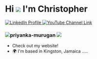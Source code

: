 Hi ![](https://user-images.githubusercontent.com/18350557/176309783-0785949b-9127-417c-8b55-ab5a4333674e.gif) I'm Christopher
========================================================================================================================================


<p align="">
  <a href="https://www.linkedin.com/in/christopher-jc-thomas/" rel="nofollow">
    <img 
    src="https://img.shields.io/badge/linkedin-%230077B5.svg?style=for-the-badge&logo=linkedin&logoColor=white" 
    alt="LinkedIn Profile" 
    style="max-width: 100%;">
  </a>
  <a href="https://youtube.com/c/" rel="nofollow">
    <img 
    src="https://img.shields.io/badge/YouTube-FF0000?style=for-the-badge&logo=YouTube&logoColor=white" 
    alt="YouTube Channel Link" 
    style="max-width: 100%;">
  </a>
</p>

<h3 align="left">
  <img src="https://komarev.com/ghpvc/?username=priyanka-murugan" alt="priyanka-murugan">
  <a>
    <img src="https://hits.seeyoufarm.com/api/count/incr/badge.svg?url=https%3A%2F%2Fpriyanka-murugan.github.io&count_bg=%2379C83D&title_bg=%23555555&icon=&icon_color=%23E7E7E7&title=hits&edge_flat=false"/>
  </a>
</h3> 

- Check out my website!
- 🌍 I'm based in Kingston, Jamaica
  .....



<!---
chrisjcthomas/chrisjcthomas is a ✨ special ✨ repository because its `README.md` (this file) appears on your GitHub profile.
You can click the Preview link to take a look at your changes.
--->
